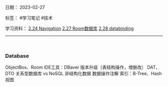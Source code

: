 日期： 2023-02-27

标签： #学习笔记 #技术

学习资料： 
[2.24 Navigation](https://pan.baidu.com/play/video#/video?path=%2F_pcs_.workspace%2F%E8%B7%AF%E5%93%A5%E6%88%98%E9%98%9FAndroid%E7%89%B9%E8%AE%AD%E8%90%A5%2F2023-02-24_Jetpack_Navigation.mp4&t=-1)
[2.27 Room数据库](https://pan.baidu.com/play/video#/video?path=%2F_pcs_.workspace%2F%E8%B7%AF%E5%93%A5%E6%88%98%E9%98%9FAndroid%E7%89%B9%E8%AE%AD%E8%90%A5%2F2023-02-27_Jetpack_Room.mp4&t=-1)
[2.28 databinding]()

---
<br>

### Database
ObjectBox、Room
IDE工具：DBaver
版本升级（表结构操作，增删改）
DAT、DTO
关系型数据库 vs NoSQL 非结构化数据
数据操作注解
索引：B-Tree、Hash
视图